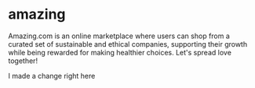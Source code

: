 # amazing
Amazing.com is an online marketplace where users can shop from a curated set of sustainable and ethical companies, supporting their growth while being rewarded for making healthier choices. Let's spread love together!

I made a change right here
